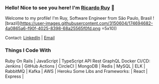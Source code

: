 ### Hello! Nice to see you here! I'm <a href=“https://www.linkedin.com/in/ricardo-guinalia-ruy-18674467/“>Ricardo Ruy</a> 👋

Welcome to my profile!
I'm Ruy, Software Engineer from São Paulo, Brasil ![brazil](https://user-images.githubusercontent.com/3150604/174694682-4a0865a6-f90f-4025-8398-68a25565f0fd.png  =5x10))

Contact: <a href=“https://www.linkedin.com/in/ricardo-guinalia-ruy-18674467/“>LinkedIn</a> | <a href=“ricardo.rruy@hotmail.com“>Email</a>

### Things I Code With
Ruby On Rails | JavaScript | TypeScript
API Rest
GraphQL
Docker
CI/CD: Jenkins | GitHub Actions | CircleCI |
MongoDB | Redis | MySQL | ELK | RabbitMQ | Kafka | 
AWS | Heroku
Some Libs and Frameworks:  | React | Express |



<!--
**rruy/rruy** is a ✨ _special_ ✨ repository because its `README.md` (this file) appears on your GitHub profile.

Here are some ideas to get you started:

- 🔭 I’m currently working on ...
- 🌱 I’m currently learning ...
- 👯 I’m looking to collaborate on ...
- 🤔 I’m looking for help with ...
- 💬 Ask me about ...
- 📫 How to reach me: ...
- 😄 Pronouns: ...
- ⚡ Fun fact: ...
-->
